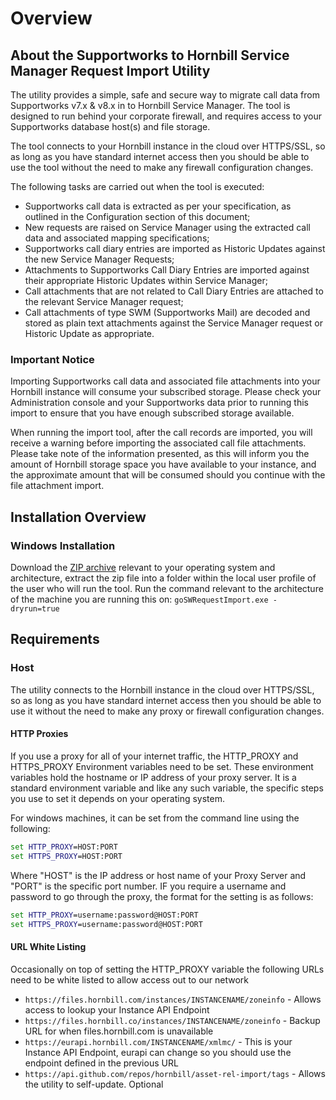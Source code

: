 # Overview

## About the Supportworks to Hornbill Service Manager Request Import Utility
The utility provides a simple, safe and secure way to migrate call data from Supportworks v7.x & v8.x in to Hornbill Service Manager. The tool is designed to run behind your corporate firewall, and requires access to your Supportworks database host(s) and file storage.

The tool connects to your Hornbill instance in the cloud over HTTPS/SSL, so as long as you have standard internet access then you should be able to use the tool without the need to make any firewall configuration changes.

The following tasks are carried out when the tool is executed:

- Supportworks call data is extracted as per your specification, as outlined in the Configuration section of this document;
- New requests are raised on Service Manager using the extracted call data and associated mapping specifications;
- Supportworks call diary entries are imported as Historic Updates against the new Service Manager Requests;
- Attachments to Supportworks Call Diary Entries are imported against their appropriate Historic Updates within Service Manager;
- Call attachments that are not related to Call Diary Entries are attached to the relevant Service Manager request;
- Call attachments of type SWM (Supportworks Mail) are decoded and stored as plain text attachments against the Service Manager request or Historic Update as appropriate.

### **Important Notice**
Importing Supportworks call data and associated file attachments into your Hornbill instance will consume your subscribed storage. Please check your Administration console and your Supportworks data prior to running this import to ensure that you have enough subscribed storage available.

When running the import tool, after the call records are imported, you will receive a warning before importing the associated call file attachments. Please take note of the information presented, as this will inform you the amount of Hornbill storage space you have available to your instance, and the approximate amount that will be consumed should you continue with the file attachment import.

## Installation Overview
### **Windows Installation**

Download the [ZIP archive](https://github.com/hornbill/goSWRequestImport/releases/latest) relevant to your operating system and architecture, extract the zip file into a folder within the local user profile of the user who will run the tool. Run the command relevant to the architecture of the machine you are running this on:
``goSWRequestImport.exe -dryrun=true``

## Requirements
### Host
The utility connects to the Hornbill instance in the cloud over HTTPS/SSL, so as long as you have standard internet access then you should be able to use it without the need to make any proxy or firewall configuration changes.

#### **HTTP Proxies**

If you use a proxy for all of your internet traffic, the HTTP_PROXY and HTTPS_PROXY Environment variables need to be set. These environment variables hold the hostname or IP address of your proxy server. It is a standard environment variable and like any such variable, the specific steps you use to set it depends on your operating system.

For windows machines, it can be set from the command line using the following:
```cmd
set HTTP_PROXY=HOST:PORT
set HTTPS_PROXY=HOST:PORT
```
Where "HOST" is the IP address or host name of your Proxy Server and "PORT" is the specific port number. IF you require a username and password to go through the proxy, the format for the setting is as follows:
```cmd
set HTTP_PROXY=username:password@HOST:PORT
set HTTPS_PROXY=username:password@HOST:PORT
```
#### **URL White Listing**

Occasionally on top of setting the HTTP_PROXY variable the following URLs need to be white listed to allow access out to our network

- ``https://files.hornbill.com/instances/INSTANCENAME/zoneinfo`` - Allows access to lookup your Instance API Endpoint
- ``https://files.hornbill.co/instances/INSTANCENAME/zoneinfo`` - Backup URL for when files.hornbill.com is unavailable
- ``https://eurapi.hornbill.com/INSTANCENAME/xmlmc/`` - This is your Instance API Endpoint, eurapi can change so you should use the endpoint defined in the previous URL
- ``https://api.github.com/repos/hornbill/asset-rel-import/tags`` - Allows the utility to self-update. Optional
